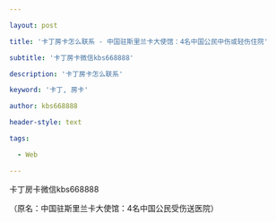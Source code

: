 ---
layout: post
title: '卡丁房卡怎么联系 - 中国驻斯里兰卡大使馆：4名中国公民中伤或轻伤住院'
subtitle: '卡丁房卡微信kbs668888'
description: '卡丁房卡怎么联系'
keyword: '卡丁, 房卡'
author: kbs668888
header-style: text
tags:
  - Web
---
卡丁房卡微信kbs668888

（原名：中国驻斯里兰卡大使馆：4名中国公民受伤送医院）

